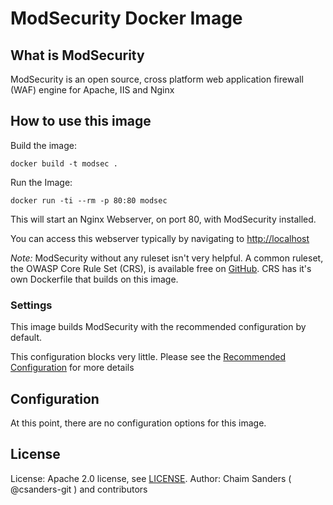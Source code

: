 # ModSecurity Docker Image

[hub]: https://hub.docker.com/r/owasp/modsecurity

## What is ModSecurity

ModSecurity is an open source,
cross platform
web application firewall (WAF) engine
for Apache, IIS and Nginx

## How to use this image

Build the image:

```
docker build -t modsec .
```

Run the Image:

```
docker run -ti --rm -p 80:80 modsec
```

This will start an Nginx Webserver,
on port 80,
with ModSecurity installed.

You can access this webserver typically by
navigating to [http://localhost](http://localhost)

*Note:* ModSecurity without any ruleset isn't very helpful.
A common ruleset,
the OWASP Core Rule Set (CRS),
is available free on [GitHub](https://github.com/SpiderLabs/owasp-modsecurity-crs/).
CRS has it's own Dockerfile that builds on this image.

### Settings

This image builds ModSecurity
with the recommended configuration by default.

This configuration blocks very little.
Please see the [Recommended Configuration](https://github.com/SpiderLabs/ModSecurity/blob/v2/master/modsecurity.conf-recommended)
for more details

## Configuration

At this point,
there are no configuration options
for this image.

## License

License: Apache 2.0 license, see [LICENSE](LICENSE).
Author: Chaim Sanders ( @csanders-git ) and contributors


